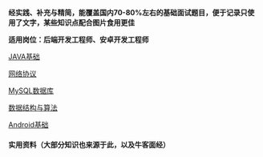 **经实践、补充与精简，能覆盖国内70-80%左右的基础面试题目，便于记录只使用了文字，某些知识点配合图片食用更佳**

**适用岗位：后端开发工程师、安卓开发工程师**

[JAVA基础](https://github.com/antares927/A-Small-Guide-For-Campus-Recruit-Interview/blob/main/1.%20JAVA.md)

[网络协议](https://github.com/antares927/A-Small-Guide-For-Campus-Recruit-Interview/blob/main/2.%20%E7%BD%91%E7%BB%9C.md)

[MySQL数据库](https://github.com/antares927/A-Small-Guide-For-Campus-Recruit-Interview/blob/main/3.%20%E6%95%B0%E6%8D%AE%E5%BA%93.md)

[数据结构与算法](https://github.com/antares927/A-Small-Guide-For-Campus-Recruit-Interview/blob/main/4.%20%E6%95%B0%E6%8D%AE%E7%BB%93%E6%9E%84%E4%B8%8E%E7%AE%97%E6%B3%95.md)

[Android基础](https://github.com/antares927/A-Small-Guide-For-Campus-Recruit-Interview/blob/main/5.%20%E5%AE%89%E5%8D%93.md)

#### 实用资料（大部分知识也来源于此，以及牛客面经）

[](https://github.com/labuladong/fucking-algorithm)

[](https://github.com/xiangzhihong/android-Interview)

[](https://github.com/stormzhang/android-interview-questions-cn)

[](https://github.com/linsir6/AndroidNote)

[](https://github.com/Snailclimb/JavaGuide)

[](https://github.com/CyC2018/CS-Notes)

[](https://github.com/crossoverJie/JCSprout)
